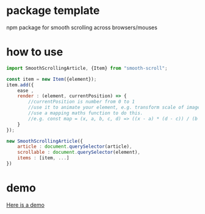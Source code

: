 # package template
npm package for smooth scrolling across browsers/mouses


# how to use
```javascript
import SmoothScrollingArticle, {Item} from "smooth-scroll";

const item = new Item({element});
item.add({
    ease ,
    render : (element, currentPosition) => {
        //currentPosition is number from 0 to 1
        //use it to animate your element, e.g. transform scale of image 
        //use a mapping maths function to do this.
        //e.g. const map = (x, a, b, c, d) => ((x - a) * (d - c)) / (b - a) + c;
    }
});

new SmoothScrollingArticle({
    article : document.querySelector(article),
    scrollable : document.querySelector(element),
    items : [item, ...]
})
```


# demo
[Here is a demo](https://gpitot.github.io/smoothscrolldemo/)